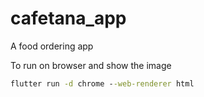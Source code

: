 # cafetana_app
A food ordering app

To run on browser and show the image
```cmd
flutter run -d chrome --web-renderer html
```
